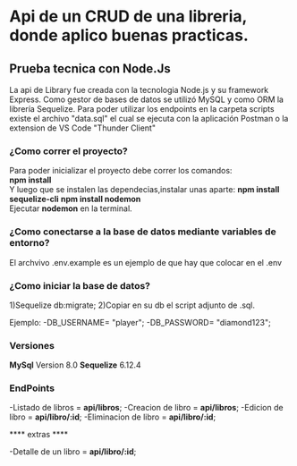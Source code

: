 # Api de un CRUD de una libreria, donde aplico buenas practicas.

## Prueba tecnica con **Node.Js**  
La api de Library fue creada con la tecnologia Node.js y su framework Express. Como gestor de bases de datos se utilizó MySQL y como ORM la librería Sequelize.
Para poder utilizar los endpoints en la carpeta scripts existe el archivo "data.sql" el cual se ejecuta con la aplicación Postman o la extension de VS Code "Thunder Client"

### ¿Como correr el proyecto?  
Para poder inicializar el proyecto debe correr los comandos:  
**npm install**  
Y luego que se instalen las dependecias,instalar unas aparte:
**npm install sequelize-cli**
**npm install nodemon**  
Ejecutar **nodemon** en la terminal.

### ¿Como conectarse a la base de datos mediante variables de entorno?  
El archvivo .env.example es un ejemplo de que hay que colocar en el .env

### ¿Como iniciar la base de datos?
1)Sequelize db:migrate;
2)Copiar en su db el script adjunto de .sql.

Ejemplo: 
-DB_USERNAME= "player";
-DB_PASSWORD= "diamond123";

### Versiones

**MySql** Version 8.0
**Sequelize** 6.12.4


### EndPoints

-Listado de libros = **api/libros**;
-Creacion de libro = **api/libros**;
-Edicion de libro = **api/libro/:id**;
-Eliminacion de libro = **api/libro/:id**;

**** extras ****

-Detalle de un libro = **api/libro/:id**;

